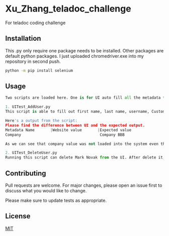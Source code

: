 # Xu_Zhang_teladoc_challenge
For teladoc coding challenge 

## Installation

This .py only require one package needs to be installed. Other packages are default python packages. I just uploaded chromedriver.exe into my repository in second push.

```bash
python -m pip install selenium
```

## Usage

```python
Two scripts are loaded here. One is for UI auto fill all the metadata for uploading a record on the website, name UITest_AddUser.py. Another one is for delete a delete a record from the website automatically, name UITest_DeleteUser.py.

1. UITest_AddUser.py
This script is able to fill out first name, last name, username, Customer, Role, email address and phone number in add user mini app. After the key in process is complete, it will automatically go back the UI and self test if all the metadata has been loaded into the system correctly. The output can specify which ones are loaded on the UI correctly and which ones are not.

Here's a output from the script:
Please find the difference between UI and the expected output.
Metadata Name       |Website value       |Expected value
Company                                   Company BBB

As we can see that company value was not loaded into the system even though I have selected a value during the upload process, which is a bug from my point of view.

2. UITest_DeleteUser.py
Running this script can delete Mark Novak from the UI. After delete it, it will run another argument to verify if Novak has been removed from the list. It will print 'Target deleted' on the console if the record has been removed and will return 'Target not deleted' if not.
```

## Contributing
Pull requests are welcome. For major changes, please open an issue first to discuss what you would like to change.

Please make sure to update tests as appropriate.

## License
[MIT](https://choosealicense.com/licenses/mit/)

